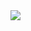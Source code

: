<!--# Hi there, I'm Michał 👋

## About Me

I'm a passionate Software Engineer based in Warsaw. I enjoy boxing and football and have a strong enthusiasm for programming. Currently studying at CS at Polish-Japanese Academy of Information Technology. 

## Skills

Here are some of the technologies and tools I work with:

<img src="https://skillicons.dev/icons?i=java,cpp,python,swift,ts,spring,selenium,idea,vscode,neovim,docker&theme=dark" />


## GitHub Stats

![Your GitHub Stats](https://github-readme-stats.vercel.app/api?username=g0at1&show_icons=true&theme=nord&rank_icon=github&include_all_commits=true)

[![GitHub Streak](https://github-readme-streak-stats.herokuapp.com?user=g0at1&theme=nord)](https://git.io/streak-stats)

![Top Langs](https://github-readme-stats.vercel.app/api/top-langs/?username=g0at1&layout=compact&theme=nord)

## Leetcode and Codewars stats

[![Leetcode Stats](https://leetcard.jacoblin.cool/g0at1)](https://leetcode.com/g0at1)



[![Codewars](https://www.codewars.com/users/g0at1/badges/large)](https://codewars.com/users/g0at1)

## Connect with Me

Let's connect and chat! You can find me on:

- [LinkedIn](https://www.linkedin.com/in/lendzion-michal/)
- [Twitter](https://twitter.com/michvl01)

-->
<img src="https://preview.redd.it/hi-i-need-this-double-checked-for-an-art-collage-project-i-v0-efyu8on9mzy91.jpg?auto=webp&s=c8d66908c8467eb9fc7aef0a5673a0e6ad615234" />
